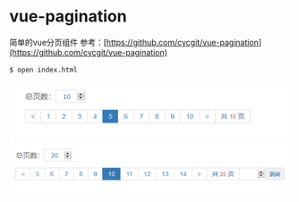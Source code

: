 # vue-pagination
简单的vue分页组件
参考：[https://github.com/cycgit/vue-pagination](https://github.com/cycgit/vue-pagination)
```
$ open index.html
```
 ![image](https://github.com/BookHill/vue-pagination/blob/master/20180525164052.jpg)
 ![image](https://github.com/BookHill/vue-pagination/blob/master/20180525164139.jpg)